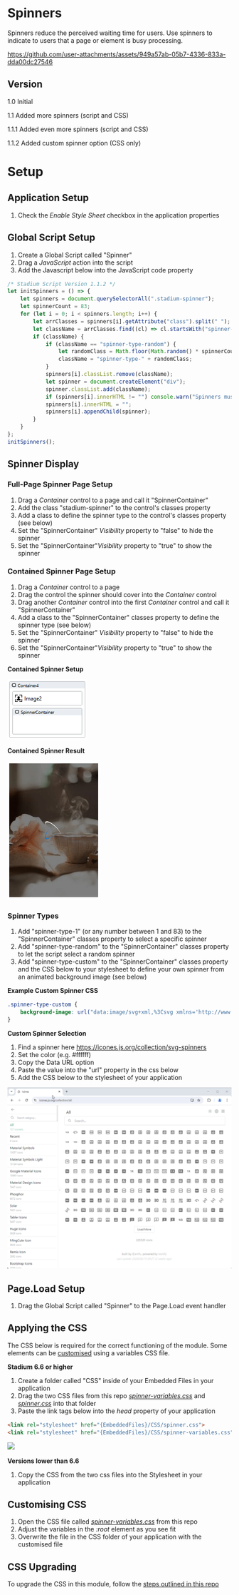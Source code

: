 # Spinners

Spinners reduce the perceived waiting time for users. Use spinners to indicate to users that a page or element is busy processing. 

https://github.com/user-attachments/assets/949a57ab-05b7-4336-833a-dda00dc27546

## Version 

1.0 Initial

1.1 Added more spinners (script and CSS)

1.1.1 Added even more spinners (script and CSS)

1.1.2 Added custom spinner option (CSS only)

# Setup

## Application Setup
1. Check the *Enable Style Sheet* checkbox in the application properties

## Global Script Setup
1. Create a Global Script called "Spinner"
3. Drag a *JavaScript* action into the script
4. Add the Javascript below into the JavaScript code property
```javascript
/* Stadium Script Version 1.1.2 */
let initSpinners = () => {
    let spinners = document.querySelectorAll(".stadium-spinner");
    let spinnerCount = 83;
    for (let i = 0; i < spinners.length; i++) {
        let arrClasses = spinners[i].getAttribute("class").split(" ");
        let className = arrClasses.find((cl) => cl.startsWith("spinner-type-"));
        if (className) {
            if (className == "spinner-type-random") {
                let randomClass = Math.floor(Math.random() * spinnerCount) + 1;
                className = "spinner-type-" + randomClass;
            }
            spinners[i].classList.remove(className);
            let spinner = document.createElement("div");
            spinner.classList.add(className);
            if (spinners[i].innerHTML != "") console.warn("Spinners must not contain controls");
            spinners[i].innerHTML = "";
            spinners[i].appendChild(spinner);
        }
    }
};
initSpinners();
```

## Spinner Display

### Full-Page Spinner Page Setup
1. Drag a *Container* control to a page and call it "SpinnerContainer"
2. Add the class "stadium-spinner" to the control's classes property
3. Add a class to define the spinner type to the control's classes property (see below)
4. Set the "SpinnerContainer" *Visibility* property to "false" to hide the spinner
5. Set the "SpinnerContainer"*Visibility* property to "true" to show the spinner

### Contained Spinner Page Setup
1. Drag a *Container* control to a page
2. Drag the control the spinner should cover into the *Container* control
3. Drag another *Container* control into the first *Container* control and call it "SpinnerContainer"
4. Add a class to the "SpinnerContainer" classes property to define the spinner type (see below)
5. Set the "SpinnerContainer" *Visibility* property to "false" to hide the spinner
6. Set the "SpinnerContainer"*Visibility* property to "true" to show the spinner

**Contained Spinner Setup**

![](images/Contained-Spinner.png)

**Contained Spinner Result**

![](images/Contained-Spinner-Result.gif)

### Spinner Types
1. Add "spinner-type-1" (or any number between 1 and 83) to the "SpinnerContainer" classes property to select a specific spinner
2. Add "spinner-type-random" to the "SpinnerContainer" classes property to let the script select a random spinner
3. Add "spinner-type-custom" to the "SpinnerContainer" classes property and the CSS below to your stylesheet to define your own spinner from an animated background image (see below)

**Example Custom Spinner CSS**
```css
.spinner-type-custom {
	background-image: url("data:image/svg+xml,%3Csvg xmlns='http://www.w3.org/2000/svg' width='1em' height='1em' viewBox='0 0 24 24'%3E%3Cg%3E%3Ccircle cx='12' cy='3' r='1' fill='%23ffffff'%3E%3Canimate id='svgSpinners12DotsScaleRotate0' attributeName='r' begin='0;svgSpinners12DotsScaleRotate2.end-0.5s' calcMode='spline' dur='0.6s' keySplines='.27,.42,.37,.99;.53,0,.61,.73' values='1;2;1'/%3E%3C/circle%3E%3Ccircle cx='16.5' cy='4.21' r='1' fill='%23ffffff'%3E%3Canimate id='svgSpinners12DotsScaleRotate1' attributeName='r' begin='svgSpinners12DotsScaleRotate0.begin+0.1s' calcMode='spline' dur='0.6s' keySplines='.27,.42,.37,.99;.53,0,.61,.73' values='1;2;1'/%3E%3C/circle%3E%3Ccircle cx='7.5' cy='4.21' r='1' fill='%23ffffff'%3E%3Canimate id='svgSpinners12DotsScaleRotate2' attributeName='r' begin='svgSpinners12DotsScaleRotate4.begin+0.1s' calcMode='spline' dur='0.6s' keySplines='.27,.42,.37,.99;.53,0,.61,.73' values='1;2;1'/%3E%3C/circle%3E%3Ccircle cx='19.79' cy='7.5' r='1' fill='%23ffffff'%3E%3Canimate id='svgSpinners12DotsScaleRotate3' attributeName='r' begin='svgSpinners12DotsScaleRotate1.begin+0.1s' calcMode='spline' dur='0.6s' keySplines='.27,.42,.37,.99;.53,0,.61,.73' values='1;2;1'/%3E%3C/circle%3E%3Ccircle cx='4.21' cy='7.5' r='1' fill='%23ffffff'%3E%3Canimate id='svgSpinners12DotsScaleRotate4' attributeName='r' begin='svgSpinners12DotsScaleRotate6.begin+0.1s' calcMode='spline' dur='0.6s' keySplines='.27,.42,.37,.99;.53,0,.61,.73' values='1;2;1'/%3E%3C/circle%3E%3Ccircle cx='21' cy='12' r='1' fill='%23ffffff'%3E%3Canimate id='svgSpinners12DotsScaleRotate5' attributeName='r' begin='svgSpinners12DotsScaleRotate3.begin+0.1s' calcMode='spline' dur='0.6s' keySplines='.27,.42,.37,.99;.53,0,.61,.73' values='1;2;1'/%3E%3C/circle%3E%3Ccircle cx='3' cy='12' r='1' fill='%23ffffff'%3E%3Canimate id='svgSpinners12DotsScaleRotate6' attributeName='r' begin='svgSpinners12DotsScaleRotate8.begin+0.1s' calcMode='spline' dur='0.6s' keySplines='.27,.42,.37,.99;.53,0,.61,.73' values='1;2;1'/%3E%3C/circle%3E%3Ccircle cx='19.79' cy='16.5' r='1' fill='%23ffffff'%3E%3Canimate id='svgSpinners12DotsScaleRotate7' attributeName='r' begin='svgSpinners12DotsScaleRotate5.begin+0.1s' calcMode='spline' dur='0.6s' keySplines='.27,.42,.37,.99;.53,0,.61,.73' values='1;2;1'/%3E%3C/circle%3E%3Ccircle cx='4.21' cy='16.5' r='1' fill='%23ffffff'%3E%3Canimate id='svgSpinners12DotsScaleRotate8' attributeName='r' begin='svgSpinners12DotsScaleRotatea.begin+0.1s' calcMode='spline' dur='0.6s' keySplines='.27,.42,.37,.99;.53,0,.61,.73' values='1;2;1'/%3E%3C/circle%3E%3Ccircle cx='16.5' cy='19.79' r='1' fill='%23ffffff'%3E%3Canimate id='svgSpinners12DotsScaleRotate9' attributeName='r' begin='svgSpinners12DotsScaleRotate7.begin+0.1s' calcMode='spline' dur='0.6s' keySplines='.27,.42,.37,.99;.53,0,.61,.73' values='1;2;1'/%3E%3C/circle%3E%3Ccircle cx='7.5' cy='19.79' r='1' fill='%23ffffff'%3E%3Canimate id='svgSpinners12DotsScaleRotatea' attributeName='r' begin='svgSpinners12DotsScaleRotateb.begin+0.1s' calcMode='spline' dur='0.6s' keySplines='.27,.42,.37,.99;.53,0,.61,.73' values='1;2;1'/%3E%3C/circle%3E%3Ccircle cx='12' cy='21' r='1' fill='%23ffffff'%3E%3Canimate id='svgSpinners12DotsScaleRotateb' attributeName='r' begin='svgSpinners12DotsScaleRotate9.begin+0.1s' calcMode='spline' dur='0.6s' keySplines='.27,.42,.37,.99;.53,0,.61,.73' values='1;2;1'/%3E%3C/circle%3E%3CanimateTransform attributeName='transform' dur='6s' repeatCount='indefinite' type='rotate' values='360 12 12;0 12 12'/%3E%3C/g%3E%3C/svg%3E");
}
```

**Custom Spinner Selection**
1. Find a spinner here https://icones.js.org/collection/svg-spinners
2. Set the color (e.g. #ffffff)
3. Copy the Data URL option
4. Paste the value into the "url" property in the css below
5. Add the CSS below to the stylesheet of your application

![](images/CustomSpinnerSelect.gif)

## Page.Load Setup
1. Drag the Global Script called "Spinner" to the Page.Load event handler

## Applying the CSS
The CSS below is required for the correct functioning of the module. Some elements can be [customised](#customising-css) using a variables CSS file. 

**Stadium 6.6 or higher**
1. Create a folder called "CSS" inside of your Embedded Files in your application
2. Drag the two CSS files from this repo [*spinner-variables.css*](spinner-variables.css) and [*spinner.css*](spinner.css) into that folder
3. Paste the link tags below into the *head* property of your application
```html
<link rel="stylesheet" href="{EmbeddedFiles}/CSS/spinner.css">
<link rel="stylesheet" href="{EmbeddedFiles}/CSS/spinner-variables.css">
``` 

![](images/ApplicationHeadProp.png)

**Versions lower than 6.6**
1. Copy the CSS from the two css files into the Stylesheet in your application

## Customising CSS
1. Open the CSS file called [*spinner-variables.css*](spinner-variables.css) from this repo
2. Adjust the variables in the *:root* element as you see fit
3. Overwrite the file in the CSS folder of your application with the customised file

## CSS Upgrading
To upgrade the CSS in this module, follow the [steps outlined in this repo](https://github.com/stadium-software/samples-upgrading)
